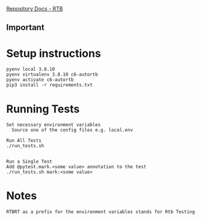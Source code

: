 [Repository Docs - RTB](https://beezag.jira.com/wiki/spaces/PT/pages/3072589837/RTB+Bidder)

## Important


# Setup instructions
```
pyenv local 3.8.10
pyenv virtualenv 3.8.10 c6-autortb
pyenv activate c6-autortb
pip3 install -r requirements.txt
```


# Running Tests
```
Set necessary environment variables
  Source one of the config files e.g. local.env

Run All Tests
./run_tests.sh


Run a Single Test
Add @pytest.mark.<some value> annotation to the test
./run_tests.sh mark:<some value>
```

# Notes
```
RTBRT as a prefix for the environment variables stands for Rtb Testing
```
